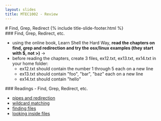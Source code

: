 ```yaml
---
layout: slides
title: MTEC1002 - Review
---
```


<section markdown="block" class="title-slide">
# Find, Grep, Redirect
{% include title-slide-footer.html %}
</section>

<section markdown="block">
### Find, Grep, Redirect, etc.

* using the online book, Learn Shell the Hard Way, __read the chapters on find, grep and redirection and try the osx/linux examples (they start with $, not &gt;)__ &rarr;
* before reading the chapters, create 3 files, ex12.txt, ex13.txt, ex14.txt in your home folder: 
	* ex12.txt should contain the number 1 through 5 each on a new line
	* ex13.txt should contain "foo", "bar", "baz" each on a new line
	* ex14.txt should contain "hello"
</section>

<section markdown="block">
### Readings - Find, Grep, Redirect, etc.

* [pipes and redirection](http://cli.learncodethehardway.org/book/ex15.html)
* [wildcard matching](http://cli.learncodethehardway.org/book/ex16.html)
* [finding files](http://cli.learncodethehardway.org/book/ex17.html)
* [looking inside files](http://cli.learncodethehardway.org/book/ex18.html)
</section>
<!--
<section markdown="block">
### Last Week

__What did we go in our last class?__

<div class="incremental" markdown="block">
* paths - absolute and relative
* input and output, downloading files, archiving/compressing and extracting/uncompressing
</div>
</section>

<section markdown="block">
### __Lab__

[Review](lab-03-part-01-review.txt)

* Type each command (with arguments and flags) exactly
* Only press &lt;ENTER&gt; when instructed...
* &lt;TAB&gt;, &lt;ENTER&gt;, &lt;UP&gt;, &lt;DOWN&gt; are the actual keys!
* Paste answer or output below the dashed line (------------)

</section>
-->
